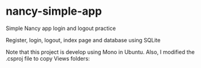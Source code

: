 # nancy-simple-app
Simple Nancy app login and logout practice

Register, login, logout, index page and database using SQLite

Note that this project is develop using Mono in Ubuntu. Also, I modified the .csproj file to copy Views folders:

  <Target Name="AfterBuild" Condition=" '$(Configuration)' == 'Debug' ">
    <!-- needed to deply views folder -->
    <Exec Command="cp -a  Views $(OutDir)" />
    <!-- needed to deply database if not newer -->
    <Exec Command="cp -a -u  Database/db.sqlite $(OutDir)" />
  </Target>
